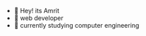 - 👋 Hey! its Amrit
- 👀 web developer
- 🌱 currently studying computer engineering
<!---
amrit0313/amrit0313 is a ✨ special ✨ repository because its `README.md` (this file) appears on your GitHub profile.
You can click the Preview link to take a look at your changes.
--->
